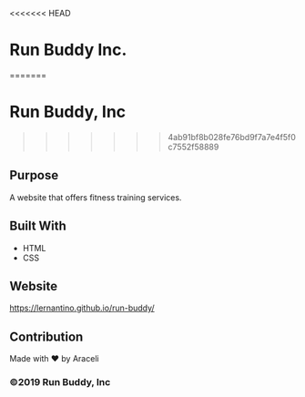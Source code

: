 <<<<<<< HEAD
# Run Buddy Inc.
=======
# Run Buddy, Inc
>>>>>>> 4ab91bf8b028fe76bd9f7a7e4f5f0c7552f58889

## Purpose
A website that offers fitness training services. 

## Built With
* HTML
* CSS

## Website
https://lernantino.github.io/run-buddy/

## Contribution
Made with ❤️ by Araceli

### ©️2019 Run Buddy, Inc 
